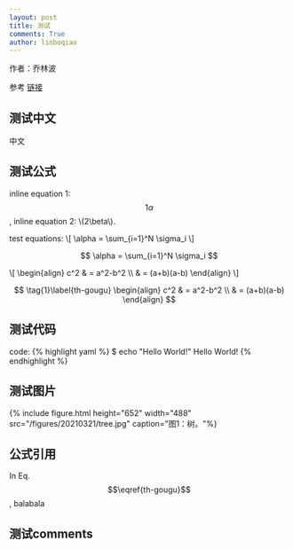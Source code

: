 ```yaml
---
layout: post
title: 测试
comments: True
author: linboqiao
---
```


作者：乔林波

参考 [链接](https://github.com/poole/poole)


## 测试中文

中文


## 测试公式

inline equation 1: $$1\alpha$$, inline equation 2: \\(2\beta\\).

test equations: 
\\[
\alpha = \sum_{i=1}^N \sigma_i
\\]

$$ \alpha = \sum_{i=1}^N \sigma_i $$

\\[ 
\begin{align}
c^2 & = a^2-b^2 \\\\ & = (a+b)(a-b)
\end{align}
\\]

$$ 
\tag{1}\label{th-gougu}
\begin{align}
c^2 & = a^2-b^2 \\
	& = (a+b)(a-b)
\end{align}
$$


## 测试代码

code:
{% highlight yaml %}
$ echo "Hello World!"
Hello World!
{% endhighlight %}


## 测试图片

{% include figure.html  height="652" width="488" src="/figures/20210321/tree.jpg" caption="图1：树。"%}


## 公式引用

In Eq. $$\eqref{th-gougu}$$, balabala


## 测试comments

